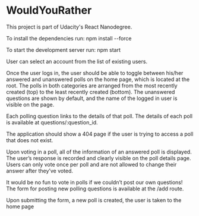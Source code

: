 # WouldYouRather
This project is part of Udacity's React Nanodegree.

To install the dependencies run:
npm install --force

To start the development server run:
npm start

User can select an account from the list of existing users.

Once the user logs in, the user should be able to toggle between his/her answered and unanswered polls on the home page, which is located at the root. The polls in both categories are arranged from the most recently created (top) to the least recently created (bottom). The unanswered questions are shown by default, and the name of the logged in user is visible on the page.

Each polling question links to the details of that poll. The details of each poll is available at questions/:question_id.

The application should show a 404 page if the user is trying to access a poll that does not exist.

Upon voting in a poll, all of the information of an answered poll is displayed. The user’s response is recorded and clearly visible on the poll details page. Users can only vote once per poll and are not allowed to change their answer after they’ve voted.

It would be no fun to vote in polls if we couldn’t post our own questions! The form for posting new polling questions is available at the /add route.

Upon submitting the form, a new poll is created, the user is taken to the home page
